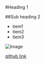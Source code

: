 #Heading 1

##Sub heading 2

- item1
- item2
- item3

![Image](https://encrypted-tbn0.gstatic.com/images?q=tbn:ANd9GcQ2ZOtTrCaWpK6D_GEkgeovY1lVcwXxyLV6Bg&s)

[github link](https://github.com/Diya-07/Website/tree/main)
